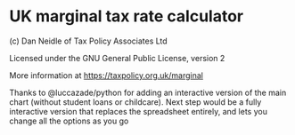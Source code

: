 # UK marginal tax rate calculator

(c) Dan Neidle of Tax Policy Associates Ltd

Licensed under the GNU General Public License, version 2

More information at https://taxpolicy.org.uk/marginal

Thanks to @luccazade/python for adding an interactive version of the main chart (without student loans or childcare). Next step would be a fully interactive version that replaces the spreadsheet entirely, and lets you change all the options as you go
